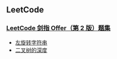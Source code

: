 ## LeetCode

### [LeetCode 剑指 Offer（第 2 版）题集](https://leetcode-cn.com/problemset/lcof/)

- [左旋转字符串](./lcof/左旋转字符串.md)
- [二叉树的深度](./lcof/二叉树的深度.md)

